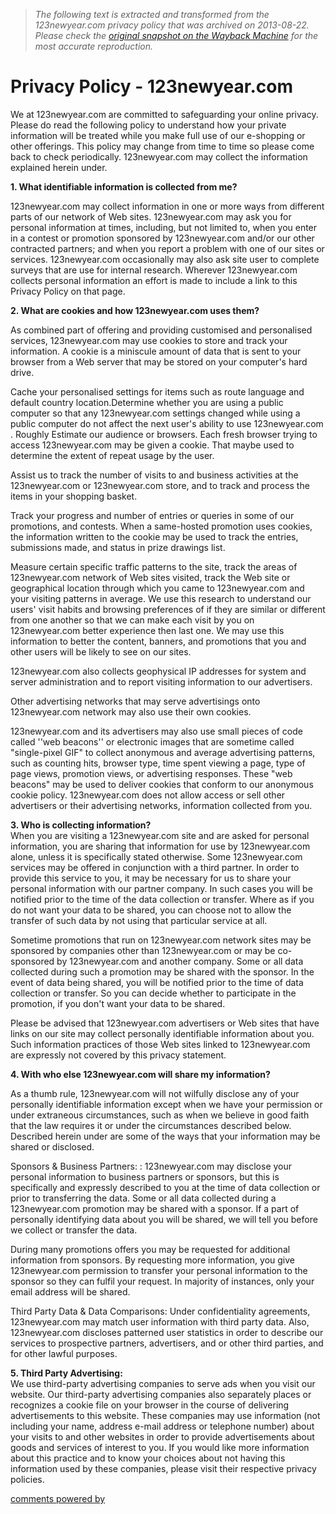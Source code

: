 > *The following text is extracted and transformed from the 123newyear.com privacy policy that was archived on 2013-08-22. Please check the [original snapshot on the Wayback Machine](https://web.archive.org/web/20130822061810id_/http%3A//www.123newyear.com/privacy.html) for the most accurate reproduction.*

# Privacy Policy - 123newyear.com

We at 123newyear.com are committed to safeguarding your online privacy. Please do read the following policy to understand how your private information will be treated while you make full use of our e-shopping or other offerings. This policy may change from time to time so please come back to check periodically. 123newyear.com may collect the information explained herein under.

**1\. What identifiable information is collected from me?**

123newyear.com may collect information in one or more ways from different parts of our network of Web sites. 123newyear.com may ask you for personal information at times, including, but not limited to, when you enter in a contest or promotion sponsored by 123newyear.com and/or our other contracted partners; and when you report a problem with one of our sites or services. 123newyear.com occasionally may also ask site user to complete surveys that are use for internal research. Wherever 123newyear.com collects personal information an effort is made to include a link to this Privacy Policy on that page. 

**2\. What are cookies and how 123newyear.com uses them?**

As combined part of offering and providing customised and personalised services, 123newyear.com may use cookies to store and track your information. A cookie is a miniscule amount of data that is sent to your browser from a Web server that may be stored on your computer's hard drive.

Cache your personalised settings for items such as route language and default country location.Determine whether you are using a public computer so that any 123newyear.com settings changed while using a public computer do not affect the next user's ability to use 123newyear.com . Roughly Estimate our audience or browsers. Each fresh browser trying to access 123newyear.com may be given a cookie. That maybe used to determine the extent of repeat usage by the user. 

Assist us to track the number of visits to and business activities at the 123newyear.com or 123newyear.com store, and to track and process the items in your shopping basket. 

Track your progress and number of entries or queries in some of our promotions, and contests. When a same-hosted promotion uses cookies, the information written to the cookie may be used to track the entries, submissions made, and status in prize drawings list. 

Measure certain specific traffic patterns to the site, track the areas of 123newyear.com network of Web sites visited, track the Web site or geographical location through which you came to 123newyear.com and your visiting patterns in average. We use this research to understand our users' visit habits and browsing preferences of if they are similar or different from one another so that we can make each visit by you on 123newyear.com better experience then last one. We may use this information to better the content, banners, and promotions that you and other users will be likely to see on our sites. 

123newyear.com also collects geophysical IP addresses for system and server administration and to report visiting information to our advertisers. 

Other advertising networks that may serve advertisings onto 123newyear.com network may also use their own cookies. 

123newyear.com and its advertisers may also use small pieces of code called ''web beacons'' or electronic images that are sometime called "single-pixel GIF" to collect anonymous and average advertising patterns, such as counting hits, browser type, time spent viewing a page, type of page views, promotion views, or advertising responses. These "web beacons" may be used to deliver cookies that conform to our anonymous cookie policy. 123newyear.com does not allow access or sell other advertisers or their advertising networks, information collected from you. 

**3\. Who is collecting information?**  
When you are visiting a 123newyear.com site and are asked for personal information, you are sharing that information for use by 123newyear.com alone, unless it is specifically stated otherwise. Some 123newyear.com services may be offered in conjunction with a third partner. In order to provide this service to you, it may be necessary for us to share your personal information with our partner company. In such cases you will be notified prior to the time of the data collection or transfer. Where as if you do not want your data to be shared, you can choose not to allow the transfer of such data by not using that particular service at all. 

Sometime promotions that run on 123newyear.com network sites may be sponsored by companies other than 123newyear.com or may be co-sponsored by 123newyear.com and another company. Some or all data collected during such a promotion may be shared with the sponsor. In the event of data being shared, you will be notified prior to the time of data collection or transfer. So you can decide whether to participate in the promotion, if you don't want your data to be shared. 

Please be advised that 123newyear.com advertisers or Web sites that have links on our site may collect personally identifiable information about you. Such information practices of those Web sites linked to 123newyear.com are expressly not covered by this privacy statement. 

**4\. With who else 123newyear.com will share my information?**

As a thumb rule, 123newyear.com will not wilfully disclose any of your personally identifiable information except when we have your permission or under extraneous circumstances, such as when we believe in good faith that the law requires it or under the circumstances described below. Described herein under are some of the ways that your information may be shared or disclosed. 

Sponsors & Business Partners: : 123newyear.com may disclose your personal information to business partners or sponsors, but this is specifically and expressly described to you at the time of data collection or prior to transferring the data. Some or all data collected during a 123newyear.com promotion may be shared with a sponsor. If a part of personally identifying data about you will be shared, we will tell you before we collect or transfer the data. 

During many promotions offers you may be requested for additional information from sponsors. By requesting more information, you give 123newyear.com permission to transfer your personal information to the sponsor so they can fulfil your request. In majority of instances, only your email address will be shared. 

Third Party Data & Data Comparisons: Under confidentiality agreements, 123newyear.com may match user information with third party data. Also, 123newyear.com discloses patterned user statistics in order to describe our services to prospective partners, advertisers, and or other third parties, and for other lawful purposes. 

**5\. Third Party Advertising:**  
We use third-party advertising companies to serve ads when you visit our website. Our third-party advertising companies also separately places or recognizes a cookie file on your browser in the course of delivering advertisements to this website. These companies may use information (not including your name, address e-mail address or telephone number) about your visits to and other websites in order to provide advertisements about goods and services of interest to you. If you would like more information about this practice and to know your choices about not having this information used by these companies, please visit their respective privacy policies. 

[comments powered by ](http://disqus.com/)
